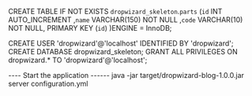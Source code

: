 CREATE  TABLE IF NOT EXISTS `dropwizard_skeleton`.`parts` (`id` INT  AUTO_INCREMENT ,`name` VARCHAR(150) NOT NULL ,`code` VARCHAR(10) NOT NULL, PRIMARY KEY (`id`) )ENGINE = InnoDB;

CREATE USER 'dropwizard'@'localhost' IDENTIFIED BY 'dropwizard';
CREATE DATABASE dropwizard_skeleton;
GRANT ALL PRIVILEGES ON dropwizard.*  TO 'dropwizard'@'localhost';

---- Start the application ------
java -jar target/dropwizard-blog-1.0.0.jar server configuration.yml
